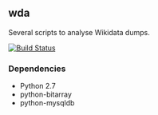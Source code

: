 ## wda

Several scripts to analyse Wikidata dumps.

[![Build Status](https://secure.travis-ci.org/JeroenDeDauw/wda.png)](https://travis-ci.org/JeroenDeDauw/wda/builds)

### Dependencies

* Python 2.7
* python-bitarray
* python-mysqldb
